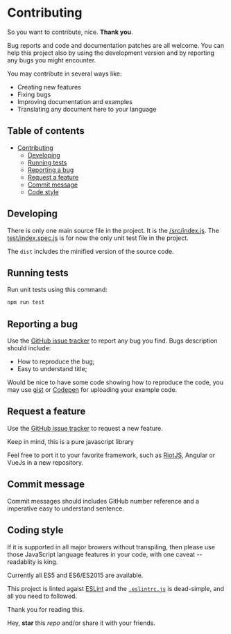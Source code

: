 # Contributing

So you want to contribute, nice.  **Thank you**.

Bug reports and code and documentation patches are all welcome. You can help this project also by using the development version and by reporting any bugs you might encounter.

You may contribute in several ways like:

* Creating new features
* Fixing bugs
* Improving documentation and examples
* Translating any document here to your language

## Table of contents

* [Contributing](#contributing)
  * [Developing](#developing)
  * [Running tests](#running-tests)
  * [Reporting a bug](#reporting-a-bug)
  * [Request a feature](#request-a-feature)
  * [Commit message](#commit-message)
  * [Code style](#code-style)

## Developing

There is only one main source file in the project. It is the [/src/index.js](/src/index.js).
The [test/index.spec.js](test/index.spec.js) is for now the only unit test file in the project.

The `dist` includes the minified version of the source code.

## Running tests

Run unit tests using this command:

```bash
npm run test
```

## Reporting a bug

Use the [GitHub issue tracker](https://github.com/n2geoff/js-lib/issues) to report any bug you find.
Bugs description should include:

* How to reproduce the bug;
* Easy to understand title;

Would be nice to have some code showing how to reproduce the code, you may use [gist](https://gist.github.com) or [Codepen](https://codepen.io) for uploading your example code.

## Request a feature

Use the [GitHub issue tracker](https://github.com/n2geoff/js-lib/issues) to request a new feature.

Keep in mind, this is a pure javascript library

Feel free to port it to your favorite framework, such as [RiotJS](http://riotjs.com), Angular or VueJs in a new repository.

## Commit message

Commit messages should includes GitHub number reference and a imperative easy to understand sentence.

## Coding style

If it is supported in all major browers without transpiling, then please use those JavaScript language features in your code, with one caveat -- readablity is king.

Currently all ES5 and ES6/ES2015 are available.

This project is linted agaist [ESLint](https://eslint.org/) and the [`.eslintrc.js`](.eslintrc.js) is dead-simple, and all you need to followed.

Thank you for reading this.


Hey, **star** this *repo* and/or share it with your friends.